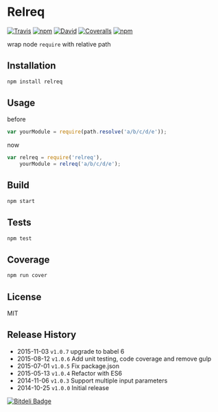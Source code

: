 # Relreq

[![Travis](https://img.shields.io/travis/LeoAJ/relreq.svg?style=flat-square)](https://travis-ci.org/LeoAJ/relreq)
[![npm](https://img.shields.io/npm/v/relreq.svg?style=flat-square)](https://www.npmjs.com/package/relreq)
[![David](https://img.shields.io/david/dev/LeoAJ/relreq.svg?style=flat-square)](https://david-dm.org/LeoAJ/relreq#info=devDependencies)
[![Coveralls](https://img.shields.io/coveralls/LeoAJ/relreq.svg?style=flat-square)](https://coveralls.io/github/LeoAJ/relreq?branch=master)
[![npm](https://img.shields.io/npm/l/express.svg?style=flat-square)](https://github.com/LeoAJ/relreq/blob/master/LICENSE)

wrap node `require` with relative path

## Installation

```js
npm install relreq
```

## Usage

before

```js
var yourModule = require(path.resolve('a/b/c/d/e'));
```

now

```js
var relreq = require('relreq'),
    yourModule = relreq('a/b/c/d/e');
```

## Build

```js
npm start
```

## Tests

```js
npm test
```

## Coverage

```js
npm run cover
```

## License
MIT

## Release History

* 2015-11-03 `v1.0.7` upgrade to babel 6
* 2015-08-12 `v1.0.6` Add unit testing, code coverage and remove gulp
* 2015-07-01 `v1.0.5` Fix package.json
* 2015-05-13 `v1.0.4` Refactor with ES6
* 2014-11-06 `v1.0.3` Support multiple input parameters
* 2014-10-25 `v1.0.0` Initial release

[![Bitdeli Badge](https://d2weczhvl823v0.cloudfront.net/LeoAJ/relreq/trend.png)](https://bitdeli.com/free "Bitdeli Badge")
